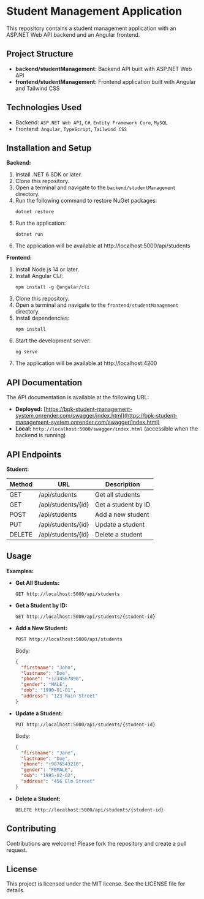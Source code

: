 
# Student Management Application

This repository contains a student management application with an ASP.NET Web API backend and an Angular frontend.

## Project Structure

* **backend/studentManagement:** Backend API built with ASP.NET Web API
* **frontend/studentManagement:** Frontend application built with Angular and Tailwind CSS

## Technologies Used

* Backend: `ASP.NET Web API`, `C#`, `Entity Framework Core`, `MySQL`
* Frontend: `Angular`, `TypeScript`, `Tailwind CSS`

## Installation and Setup

**Backend:**

1. Install .NET 6 SDK or later.
2. Clone this repository.
3. Open a terminal and navigate to the `backend/studentManagement` directory.
4. Run the following command to restore NuGet packages:
    ```
    dotnet restore
    ```
5. Run the application:
    ```
    dotnet run
    ```
6. The application will be available at http://localhost:5000/api/students

**Frontend:**

1. Install Node.js 14 or later.
2. Install Angular CLI:
    ```
    npm install -g @angular/cli
    ```
3. Clone this repository.
4. Open a terminal and navigate to the `frontend/studentManagement` directory.
5. Install dependencies:
    ```
    npm install
    ```
6. Start the development server:
    ```
    ng serve
    
7. The application will be available at http://localhost:4200

## API Documentation

The API documentation is available at the following URL:

* **Deployed:** [https://bpk-student-management-system.onrender.com/swagger/index.html](https://bpk-student-management-system.onrender.com/swagger/index.html)
* **Local:** `http://localhost:5000/swagger/index.html` (accessible when the backend is running)

## API Endpoints

**Student:**

| Method | URL | Description |
|---|---|---|
| GET | /api/students | Get all students |
| GET | /api/students/{id} | Get a student by ID |
| POST | /api/students | Add a new student |
| PUT | /api/students/{id} | Update a student |
| DELETE | /api/students/{id} | Delete a student |

## Usage

**Examples:**

* **Get All Students:**
   ```
   GET http://localhost:5000/api/students
* **Get a Student by ID:**
   ```
   GET http://localhost:5000/api/students/{student-id}
   ```
* **Add a New Student:**
   ```
   POST http://localhost:5000/api/students
   ```
   Body:
   ```json
   {
     "firstname": "John",
     "lastname": "Doe",
     "phone": "+1234567890",
     "gender": "MALE",
     "dob": "1990-01-01",
     "address": "123 Main Street"
   }
   ```
* **Update a Student:**
   ```
   PUT http://localhost:5000/api/students/{student-id}
   ```
   Body:
   ```json
   {
     "firstname": "Jane",
     "lastname": "Doe",
     "phone": "+9876543210",
     "gender": "FEMALE",
     "dob": "1995-02-02",
     "address": "456 Elm Street"
   }
   ```
* **Delete a Student:**
   ```
   DELETE http://localhost:5000/api/students/{student-id}
   ```

## Contributing

Contributions are welcome! Please fork the repository and create a pull request.

## License

This project is licensed under the MIT license. See the LICENSE file for details.
